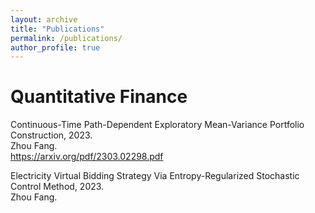 ```yaml
---
layout: archive
title: "Publications"
permalink: /publications/
author_profile: true
---
```


Quantitative Finance
======

<a style="text-decoration: none;">Continuous-Time Path-Dependent Exploratory Mean-Variance Portfolio Construction</a>, 2023.<br />Zhou Fang.<br /> <a href="https://arxiv.org/pdf/2303.02298.pdf"> https://arxiv.org/pdf/2303.02298.pdf</a>

<a href="https://arxiv.org/abs/2303.02303" style="text-decoration: none;">Electricity Virtual Bidding Strategy Via Entropy-Regularized Stochastic Control Method</a>, 2023.<br />Zhou Fang.<br />
